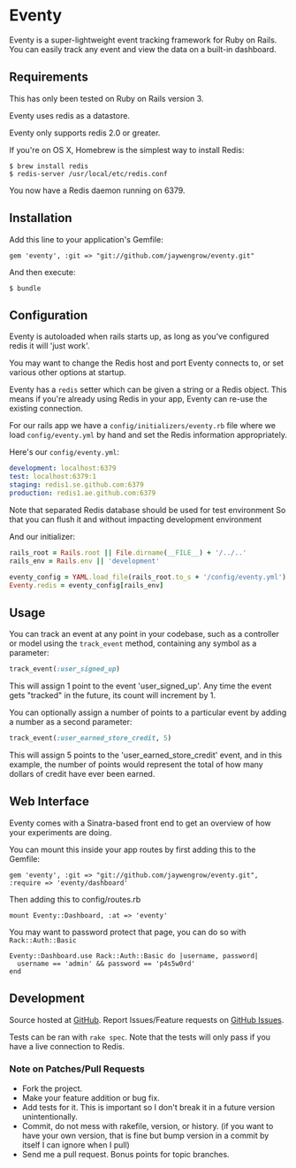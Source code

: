 # Eventy

Eventy is a super-lightweight event tracking framework for Ruby on Rails. You can easily track any event and view the data on a built-in dashboard.

## Requirements

This has only been tested on Ruby on Rails version 3.

Eventy uses redis as a datastore.

Eventy only supports redis 2.0 or greater.

If you're on OS X, Homebrew is the simplest way to install Redis:

    $ brew install redis
    $ redis-server /usr/local/etc/redis.conf

You now have a Redis daemon running on 6379.

## Installation

Add this line to your application's Gemfile:

    gem 'eventy', :git => "git://github.com/jaywengrow/eventy.git"

And then execute:

    $ bundle

## Configuration

Eventy is autoloaded when rails starts up, as long as you've configured redis it will 'just work'.

You may want to change the Redis host and port Eventy connects to, or set various other options at startup.

Eventy has a `redis` setter which can be given a string or a Redis
object. This means if you're already using Redis in your app, Eventy
can re-use the existing connection.

For our rails app we have a `config/initializers/eventy.rb` file where
we load `config/eventy.yml` by hand and set the Redis information
appropriately.

Here's our `config/eventy.yml`:

``` yaml
development: localhost:6379
test: localhost:6379:1
staging: redis1.se.github.com:6379
production: redis1.ae.github.com:6379
```

Note that separated Redis database should be used for test environment
So that you can flush it and without impacting development environment

And our initializer:

``` ruby
rails_root = Rails.root || File.dirname(__FILE__) + '/../..'
rails_env = Rails.env || 'development'

eventy_config = YAML.load_file(rails_root.to_s + '/config/eventy.yml')
Eventy.redis = eventy_config[rails_env]
```

## Usage

You can track an event at any point in your codebase, such as a controller or model using the `track_event`	method, containing any symbol as a parameter:

``` ruby
track_event(:user_signed_up)
```

This will assign 1 point to the event 'user_signed_up'. Any time the event gets "tracked" in the future, its count will increment by 1.

You can optionally assign a number of points to a particular event by adding a number as a second parameter:

``` ruby
track_event(:user_earned_store_credit, 5)
```

This will assign 5 points to the 'user_earned_store_credit' event, and in this example, the number of points would represent the total of how many dollars of credit have ever been earned.

## Web Interface

Eventy comes with a Sinatra-based front end to get an overview of how your experiments are doing.

You can mount this inside your app routes by first adding this to the Gemfile:

    gem 'eventy', :git => "git://github.com/jaywengrow/eventy.git", :require => 'eventy/dashboard'

Then adding this to config/routes.rb

    mount Eventy::Dashboard, :at => 'eventy'

You may want to password protect that page, you can do so with `Rack::Auth::Basic`

    Eventy::Dashboard.use Rack::Auth::Basic do |username, password|
      username == 'admin' && password == 'p4s5w0rd'
    end

## Development

Source hosted at [GitHub](http://github.com/jaywengrow/eventy).
Report Issues/Feature requests on [GitHub Issues](http://github.com/jaywengrow/eventy/issues).

Tests can be ran with `rake spec`. Note that the tests will only pass if you have a live connection to Redis.

### Note on Patches/Pull Requests

 * Fork the project.
 * Make your feature addition or bug fix.
 * Add tests for it. This is important so I don't break it in a
   future version unintentionally.
 * Commit, do not mess with rakefile, version, or history.
   (if you want to have your own version, that is fine but bump version in a commit by itself I can ignore when I pull)
 * Send me a pull request. Bonus points for topic branches.

